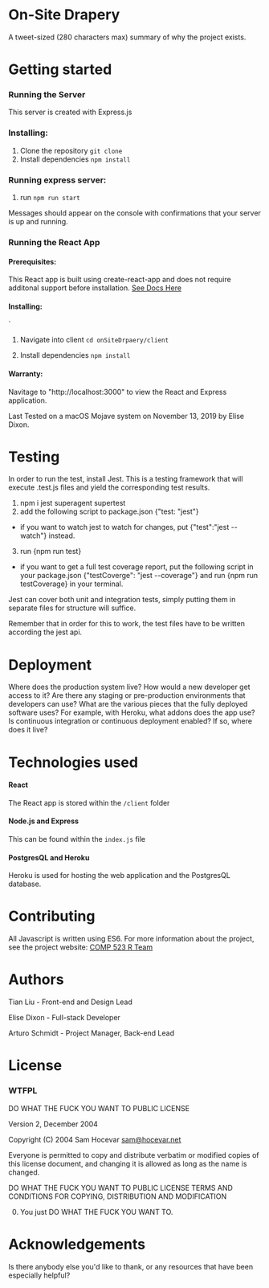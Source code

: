 # On-Site Drapery

A tweet-sized (280 characters max) summary of why the project exists.

# Getting started
### Running the Server

This server is created with Express.js

### Installing:

1. Clone the repository `git clone`
2. Install dependencies `npm install`

### Running express server:

1) run `npm run start` 

Messages should appear on the console with confirmations that your server is up and running.

### Running the React App
#### Prerequisites: 

This React app is built using create-react-app and does not require additonal support before installation. [See Docs Here](https://reactjs.org/docs/create-a-new-react-app.html)

#### Installing: 
` 
1. Navigate into client `cd onSiteDrpaery/client`
  
2. Install dependencies `npm install`

#### Warranty: 

Navitage to "http://localhost:3000" to view the React and Express application.

Last Tested on a macOS Mojave system on November 13, 2019 by Elise Dixon. 

# Testing

In order to run the test, install Jest. This is a testing framework that will execute .test.js files and yield the corresponding test results.
1) npm i jest superagent supertest
2) add the following script to package.json
    {"test: "jest"}
* if you want to watch jest to watch for changes, put {"test":"jest --watch"} instead.
3) run
    {npm run test}
* if you want to get a full test coverage report, put the following script in your package.json {"testCoverge": "jest --coverage"} and run {npm run testCoverage} in your terminal.

Jest can cover both unit and integration tests, simply putting them in separate files for structure will suffice.

Remember that in order for this to work, the test files have to be written according the jest api.
# Deployment

Where does the production system live? How would a new developer get access to it?
Are there any staging or pre-production environments that developers can use?
What are the various pieces that the fully deployed software uses? For example, with Heroku, what addons does the app use?
Is continuous integration or continuous deployment enabled? If so, where does it live?

# Technologies used

#### React
The React app is stored within the `/client` folder
#### Node.js and Express
This can be found within the `index.js` file
#### PostgresQL and Heroku
Heroku is used for hosting the web application and the PostgresQL database.

# Contributing

All Javascript is written using ES6. For more information about the project, see the project website: [COMP 523 R Team](http://comp523teamr.web.unc.edu/)

# Authors
Tian Liu - Front-end and Design Lead

Elise Dixon - Full-stack Developer

Arturo Schmidt - Project Manager, Back-end Lead

# License
### WTFPL

DO WHAT THE FUCK YOU WANT TO PUBLIC LICENSE

Version 2, December 2004

Copyright (C) 2004 Sam Hocevar <sam@hocevar.net>

Everyone is permitted to copy and distribute verbatim or modified copies of this license document, and changing it is allowed as long as the name is changed.

DO WHAT THE FUCK YOU WANT TO PUBLIC LICENSE TERMS AND CONDITIONS FOR COPYING, DISTRIBUTION AND MODIFICATION

0. You just DO WHAT THE FUCK YOU WANT TO.

# Acknowledgements

Is there anybody else you'd like to thank, or any resources that have been especially helpful?

